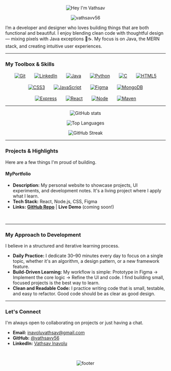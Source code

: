 <p align="center">
  <img src="https://readme-typing-svg.herokuapp.com?font=Press+Start+2P&size=24&duration=4000&pause=1000&color=ffffff&center=true&vCenter=true&width=600&lines=Hey!+I'm+Vathsav;Java+%7C+Python+%7C+MERN+Stack+Learner;UI%2FUX+Enthusiast+%26+Designer" alt="Hey I'm Vathsav" />
</p>


<p align="center">
  <img src="https://komarev.com/ghpvc/?username=vathsavv56&label=Profile%20Visitors&color=00FF00&style=flat" alt="vathsavv56" />
</p>

I’m a developer and designer who loves building things that are both functional and beautiful. I enjoy blending clean code with thoughtful design — mixing pixels with Java exceptions 🎨☕. My focus is on Java, the MERN stack, and creating intuitive user experiences.

---

### My Toolbox & Skills

<p align="center">
  <a href="https://github.com/vathsavv56"><img src="https://skillicons.dev/icons?i=git" alt="Git" title="Git" style="margin:0 12px; vertical-align:middle;" /></a>
  <a href="https://www.linkedin.com/in/vathsav-inavolu-561068368/"><img src="https://skillicons.dev/icons?i=linkedin" alt="LinkedIn" title="LinkedIn" style="margin:0 12px; vertical-align:middle;" /></a>
  <a href="#"><img src="https://skillicons.dev/icons?i=java" alt="Java" title="Java" style="margin:0 12px; vertical-align:middle;" /></a>
  <a href="#"><img src="https://skillicons.dev/icons?i=python" alt="Python" title="Python" style="margin:0 12px; vertical-align:middle;" /></a>
  <a href="#"><img src="https://skillicons.dev/icons?i=c" alt="C" title="C" style="margin:0 12px; vertical-align:middle;" /></a>
  <a href="#"><img src="https://skillicons.dev/icons?i=html" alt="HTML5" title="HTML5" style="margin:0 12px; vertical-align:middle;" /></a><br><br>
  <a href="#"><img src="https://skillicons.dev/icons?i=css" alt="CSS3" title="CSS3" style="margin:0 12px; vertical-align:middle;" /></a>
  <a href="#"><img src="https://skillicons.dev/icons?i=js" alt="JavaScript" title="JavaScript" style="margin:0 12px; vertical-align:middle;" /></a>
  <a href="#"><img src="https://skillicons.dev/icons?i=figma" alt="Figma" title="Figma (UI/UX)" style="margin:0 12px; vertical-align:middle;" /></a>
  <a href="#"><img src="https://skillicons.dev/icons?i=mongodb" alt="MongoDB" title="MongoDB" style="margin:0 12px; vertical-align:middle;" /></a><br><br>
  <a href="#"><img src="https://skillicons.dev/icons?i=expressjs" alt="Express" title="Express.js" style="margin:0 12px; vertical-align:middle;" /></a>
  <a href="#"><img src="https://skillicons.dev/icons?i=react" alt="React" title="React" style="margin:0 12px; vertical-align:middle;" /></a>
  <a href="#"><img src="https://skillicons.dev/icons?i=nodejs" alt="Node" title="Node.js" style="margin:0 12px; vertical-align:middle;" /></a>
  <a href="#"><img src="https://skillicons.dev/icons?i=maven" alt="Maven" title="Maven" style="margin:0 12px; vertical-align:middle;" /></a>
</p>

---

<p align="center">
  <img src="https://github-readme-stats.vercel.app/api?username=vathsavv56&show_icons=true&theme=tokyonight" alt="GitHub stats" />
</p>
<p align="center">
  <img src="https://github-readme-stats.vercel.app/api/top-langs/?username=vathsavv56&layout=compact&theme=tokyonight" alt="Top Languages" />
</p>
<p align="center">
  <img src="https://github-readme-streak-stats.herokuapp.com/?user=vathsavv56&theme=tokyonight" alt="GitHub Streak" />
</p>


---

### Projects & Highlights

Here are a few things I'm proud of building.

#### MyPortfolio
* **Description:** My personal website to showcase projects, UI experiments, and development notes. It's a living project where I apply what I learn.
* **Tech Stack:** React, Node.js, CSS, Figma
* **Links:** [**GitHub Repo**](https://github.com/vathsavv56/MyPortfolio) | **Live Demo** (coming soon!)

<br/>

---



### My Approach to Development

I believe in a structured and iterative learning process.

* **Daily Practice:** I dedicate 30–90 minutes every day to focus on a single topic, whether it's an algorithm, a design pattern, or a new framework feature.
* **Build-Driven Learning:** My workflow is simple: Prototype in Figma → Implement the core logic → Refine the UI and code. I find building small, focused projects is the best way to learn.
* **Clean and Readable Code:** I practice writing code that is small, testable, and easy to refactor. Good code should be as clear as good design.

---

### Let's Connect

I'm always open to collaborating on projects or just having a chat.

* **Email:** inavoluvathsav@gmail.com
* **GitHub:** [@vathsavv56](https://github.com/vathsavv56)
* **LinkedIn:** [Vathsav Inavolu](https://www.linkedin.com/in/vathsav-inavolu-561068368/)

<br/>

<p align="center">
  <img src="https://capsule-render.vercel.app/api?type=waving&color=gradient&height=40&section=footer&text=Always%20learning%20—%20happy%20to%20collaborate!&fontSize=18" alt="footer" />
</p>
